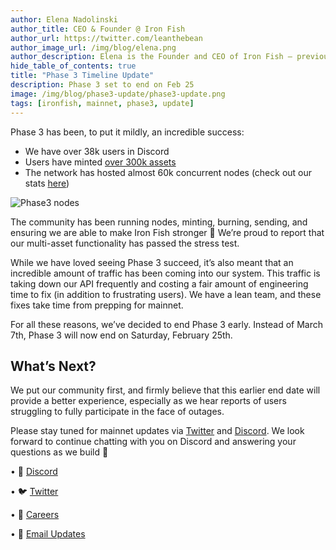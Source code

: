 ```yaml
---
author: Elena Nadolinski
author_title: CEO & Founder @ Iron Fish
author_url: https://twitter.com/leanthebean
author_image_url: /img/blog/elena.png
author_description: Elena is the Founder and CEO of Iron Fish — previously worked at Airbnb, Tilt, and Microsoft. Fell down the cryptocurrency rabbit hole in 2017. Really didn't want her insurance to know she eats pizza.
hide_table_of_contents: true
title: "Phase 3 Timeline Update"
description: Phase 3 set to end on Feb 25
image: /img/blog/phase3-update/phase3-update.png
tags: [ironfish, mainnet, phase3, update]
---
```


Phase 3 has been, to put it mildly, an incredible success:

-   We have over 38k users in Discord
-   Users have minted [over 300k assets](http://www.oreoscan.info/en/assets)
-   The network has hosted almost 60k concurrent nodes (check out our stats [here](https://stats.ironfish.network/?orgId=1))

![Phase3 nodes](/img/blog/phase3-update/phase3-nodes.png)  

The community has been running nodes, minting, burning, sending, and ensuring we are able to make Iron Fish stronger 🙌 We’re proud to report that our multi-asset functionality has passed the stress test.

While we have loved seeing Phase 3 succeed, it’s also meant that an incredible amount of traffic has been coming into our system. This traffic is taking down our API frequently and costing a fair amount of engineering time to fix (in addition to frustrating users). We have a lean team, and these fixes take time from prepping for mainnet.

For all these reasons, we’ve decided to end Phase 3 early. Instead of March 7th, Phase 3 will now end on Saturday, February 25th.

## What’s Next?

We put our community first, and firmly believe that this earlier end date will provide a better experience, especially as we hear reports of users struggling to fully participate in the face of outages.

Please stay tuned for mainnet updates via [Twitter](https://twitter.com/ironfishcrypto) and [Discord](https://discord.ironfish.network). We look forward to continue chatting with you on Discord and answering your questions as we build 🙏

• 🎤 [Discord](https://discord.ironfish.network)

• 🐦 [Twitter](https://twitter.com/ironfishcrypto)

• 🚀 [Careers](https://ironfish.network/careers)

• 📧 [Email Updates](https://ironfish.network/#email-signup)
